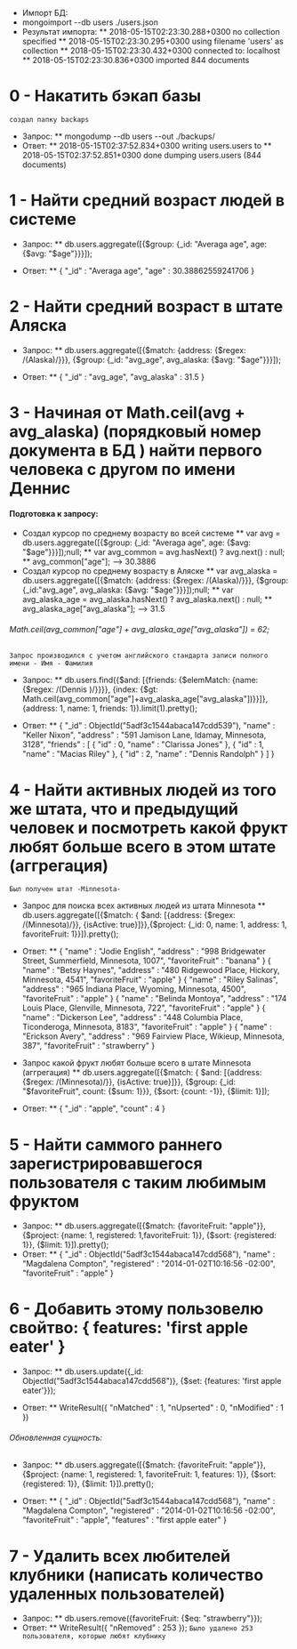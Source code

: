 * Импорт БД:
 * mongoimport --db users ./users.json
* Результат импорта:
  ** 2018-05-15T02:23:30.288+0300    no collection specified
  ** 2018-05-15T02:23:30.295+0300    using filename 'users' as collection
  ** 2018-05-15T02:23:30.432+0300    connected to: localhost
  ** 2018-05-15T02:23:30.836+0300    imported 844 documents
  
# 0 - Накатить бэкап базы
  `создал папку backaps`
 * Запрос:
    ** mongodump --db users --out ./backups/
 * Ответ:
    ** 2018-05-15T02:37:52.834+0300    writing users.users to
    ** 2018-05-15T02:37:52.851+0300    done dumping users.users (844 documents)

# 1 - Найти средний возраст людей в системе
  * Запрос:
    ** db.users.aggregate([{$group: {_id: "Averaga age", age: {$avg: "$age"}}}]);
  
  * Ответ:
     ** { "_id" : "Averaga age", "age" : 30.38862559241706 }

# 2 - Найти средний возраст в штате Аляска
  * Запрос:
    ** db.users.aggregate([{$match: {address: {$regex: /(Alaska)/}}}, {$group: {_id: "avg_age", avg_alaska: {$avg: "$age"}}}]);
  
  * Ответ:
    ** { "_id" : "avg_age", "avg_alaska" : 31.5 }
    
# 3 - Начиная от Math.ceil(avg + avg_alaska) (порядковый номер документа в БД ) найти первого человека с другом по имени Деннис
  #### Подготовка к запросу: 
  * Создал курсор по среднему возрасту во всей системе
    ** var avg = db.users.aggregate([{$group: {_id: "Averaga age", age: {$avg: "$age"}}}]);null;
    ** var avg_common = avg.hasNext() ? avg.next() : null;
    ** avg_common["age"]; --> 30.3886
  * Создал курсор по среднему возрасту в Аляске
    ** var avg_alaska = db.users.aggregate([{$match: {address: {$regex: /(Alaska)/}}}, {$group: {_id:"avg_age",  avg_alaska: {$avg: "$age"}}}]);null;
    ** var avg_alaska_age = avg_alaska.hasNext() ? avg_alaska.next() : null;
    ** avg_alaska_age["avg_alaska"];  --> 31.5
  ###### Math.ceil(avg_common["age"] + avg_alaska_age["avg_alaska"]) = 62;     
  `Запрос производился с учетом английского стандарта записи полного имени - Имя - Фамилия`  
  
  * Запрос:
    ** db.users.find({$and: [{friends: {$elemMatch: {name: {$regex: /(Dennis )/}}}}, {index: {$gt: Math.ceil(avg_common["age"]+avg_alaska_age["avg_alaska"])}}]}, {address: 1,  name: 1, friends:
  1}).limit(1).pretty();
  
  * Ответ:
    ** {
        "_id" : ObjectId("5adf3c1544abaca147cdd539"),
        "name" : "Keller Nixon",
        "address" : "591 Jamison Lane, Idamay, Minnesota, 3128", 
        "friends" : [
                {
                        "id" : 0,
                        "name" : "Clarissa Jones"
                },
                {
                        "id" : 1,
                        "name" : "Macias Riley"
                },
                {
                        "id" : 2,
                        "name" : "Dennis Randolph"
                }
            ]
        }
               
# 4 - Найти активных людей из того же штата, что и предыдущий человек и посмотреть какой фрукт любят больше всего в этом штате (аггрегация) 
`Был получен штат -Minnesota-`

  * Запрос для поиска всех активных людей из штата Minnesota
     ** db.users.aggregate([{$match: { $and: [{address: {$regex: /(Minnesota)/}}, {isActive: true}]}},{$project: {_id: 0, name: 1, address: 1, favoriteFruit: 1}}]).pretty();
  
  * Ответ:
      **  {
            "name" : "Jodie English",
            "address" : "998 Bridgewater Street, Summerfield, Minnesota, 1007",
            "favoriteFruit" : "banana"
          }
          {
            "name" : "Betsy Haynes",
            "address" : "480 Ridgewood Place, Hickory, Minnesota, 4541",
            "favoriteFruit" : "apple"
          }
          {
            "name" : "Riley Salinas",
            "address" : "965 Indiana Place, Wyoming, Minnesota, 4500",
            "favoriteFruit" : "apple"
          }
          {
            "name" : "Belinda Montoya",
            "address" : "174 Louis Place, Glenville, Minnesota, 722",
            "favoriteFruit" : "apple"
          }
          {
            "name" : "Dickerson Lee",
            "address" : "448 Columbia Place, Ticonderoga, Minnesota, 8183",
            "favoriteFruit" : "apple"
          }
          {
            "name" : "Erickson Avery",
            "address" : "969 Fairview Place, Wikieup, Minnesota, 387",
            "favoriteFruit" : "strawberry"
          }
          
  * Запрос какой фрукт любят больше всего в штате Minnesota (аггрегация)
      ** db.users.aggregate([{$match: { $and: [{address: {$regex: /(Minnesota)/}}, {isActive: true}]}}, {$group: {_id: "$favoriteFruit", count: {$sum: 1}}}, {$sort: {count: -1}}, {$limit: 1}]);
  
  * Ответ:
      ** { "_id" : "apple", "count" : 4 }

# 5 - Найти саммого раннего зарегистрировавшегося пользователя с таким любимым фруктом
  * Запрос:
    ** db.users.aggregate([{$match: {favoriteFruit: "apple"}}, {$project: {name: 1, registered: 1,favoriteFruit: 1}}, {$sort: {registered: 1}}, {$limit: 1}]).pretty();
  * Ответ:
    ** {
        "_id" : ObjectId("5adf3c1544abaca147cdd568"),
        "name" : "Magdalena Compton",
        "registered" : "2014-01-02T10:16:56 -02:00",
        "favoriteFruit" : "apple"
       }

# 6 - Добавить этому пользовелю свойтво: { features: 'first apple eater' }
  * Запрос:
    ** db.users.update({_id: ObjectId("5adf3c1544abaca147cdd568")}, {$set: {features: 'first apple eater'}});
  
  * Ответ:
    ** WriteResult({ "nMatched" : 1, "nUpserted" : 0, "nModified" : 1 })
    
  ###### Обновленная сущность:
  * Запрос: 
    ** db.users.aggregate([{$match: {favoriteFruit: "apple"}}, {$project: {name: 1, registered: 1, favoriteFruit: 1, features: 1}}, {$sort: {registered: 1}}, {$limit: 1}]).pretty();
  
  * Ответ:
    ** {
          "_id" : ObjectId("5adf3c1544abaca147cdd568"),
          "name" : "Magdalena Compton",
          "registered" : "2014-01-02T10:16:56 -02:00",
          "favoriteFruit" : "apple",
          "features" : "first apple eater"
        }
        
# 7 - Удалить всех любителей клубники (написать количество удаленных пользователей)
  * Запрос:
    ** db.users.remove({favoriteFruit: {$eq: "strawberry"}});
  * Ответ:
    ** WriteResult({ "nRemoved" : 253 }); 
  `Было удалено 253 пользователя, которые любят клубнику` 
